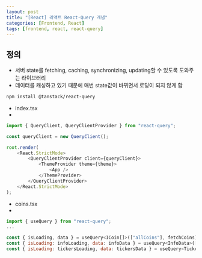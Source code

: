 ```yaml
---
layout: post
title: "[React] 리액트 React-Query 개념"
categories: [Frontend, React]
tags: [frontend, react, react-query]
---
```


## 정의
- 서버 state를 fetching, caching, synchronizing, updating할 수 있도록 도와주는 라이브러리
- 데이터를 캐싱하고 있기 때문에 매번 state값이 바뀌면서 로딩이 되지 않게 함

```bash
npm install @tanstack/react-query
```

- index.tsx
- 
```js
import { QueryClient, QueryClientProvider } from "react-query";

const queryClient = new QueryClient();

root.render(
    <React.StrictMode>
        <QueryClientProvider client={queryClient}>
            <ThemeProvider theme={theme}>
                <App />
            </ThemeProvider>
        </QueryClientProvider>
    </React.StrictMode>
);
```

- coins.tsx
- 
```js
import { useQuery } from "react-query";
...

const { isLoading, data } = useQuery<ICoin[]>(["allCoins"], fetchCoins); // "allCoins"는 쿼리 키 값(고유값), fetchCoin는 함수명
const { isLoading: infoLoading, data: infoData } = useQuery<InfoData>(["info", coinId], () => fetchCoinInfo(coinId)); // 함수에서 인자가 필요한 경우
const { isLoading: tickersLoading, data: tickersData } = useQuery<TickerData>(["tickers", coinId], () => fetchCoinTickers(coinId), {refetchInterval: 5000,}); // 3번째 인자로 인터벌을 넣어서 자동으로 fetch 할수 있음
```

